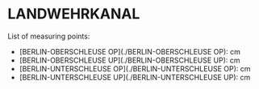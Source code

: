 # LANDWEHRKANAL

List of measuring points:

* [BERLIN-OBERSCHLEUSE OP](./BERLIN-OBERSCHLEUSE OP): <Value topic="rivers/pegel-online/LWK/BERLIN-OBERSCHLEUSE-OP/measurementValue"/> cm
* [BERLIN-OBERSCHLEUSE UP](./BERLIN-OBERSCHLEUSE UP): <Value topic="rivers/pegel-online/LWK/BERLIN-OBERSCHLEUSE-UP/measurementValue"/> cm
* [BERLIN-UNTERSCHLEUSE OP](./BERLIN-UNTERSCHLEUSE OP): <Value topic="rivers/pegel-online/LWK/BERLIN-UNTERSCHLEUSE-OP/measurementValue"/> cm
* [BERLIN-UNTERSCHLEUSE UP](./BERLIN-UNTERSCHLEUSE UP): <Value topic="rivers/pegel-online/LWK/BERLIN-UNTERSCHLEUSE-UP/measurementValue"/> cm

